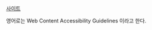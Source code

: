[사이트](https://www.w3.org/WAI/standards-guidelines/wcag/)

영어로는 Web Content Accessibility Guidelines 이라고 한다.
